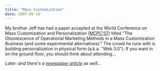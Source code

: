 ```yaml
---
title: "Mass Customization"
date: 2007-06-16
---
```

My brother Jeff has had a paper accepted at the World Conference on Mass Customization and Personalization (<a href="http://www.mass-customization.de/mcpc07/">MCPC'07</a>) titled "The Obsolescence of Operational Marketing Methods in a Mass Customization Business (and some experimental alternatives)." The crowd he runs with is building personalization in physical form (a.k.a. "Web 3.0").  If you want in on the ground floor, you should think about attending…

<em>Later: and there's a <a href="http://www.citizen.on.ca/news/2007/0614/Regional_news/042.html">newspaper article</a> as well…</em>
